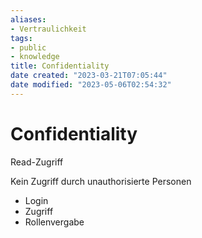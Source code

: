 ```yaml
---
aliases: 
- Vertraulichkeit
tags:  
- public
- knowledge
title: Confidentiality
date created: "2023-03-21T07:05:44"
date modified: "2023-05-06T02:54:32"
---
```


# Confidentiality
Read-Zugriff

Kein Zugriff durch unauthorisierte Personen
- Login
- Zugriff
- Rollenvergabe
